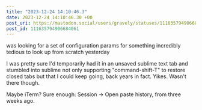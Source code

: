 ```yaml
---
title: "2023-12-24 14:10:46.3"
date: 2023-12-24 14:10:46.30 +00
post_uri: https://mastodon.social/users/gravely/statuses/111635794906684061
post_id: 111635794906684061
---
```

was looking for a set of configuration params for something incredibly tedious to look up from scratch yesterday

I was pretty sure I'd temporarily had it in an unsaved sublime text tab and stumbled into sublime not only supporting "command-shift-T" to restore closed tabs but that I could keep going, back years in fact. Yikes. Wasn't there though.

Maybe iTerm? Sure enough: Session -> Open paste history, from three weeks ago.


